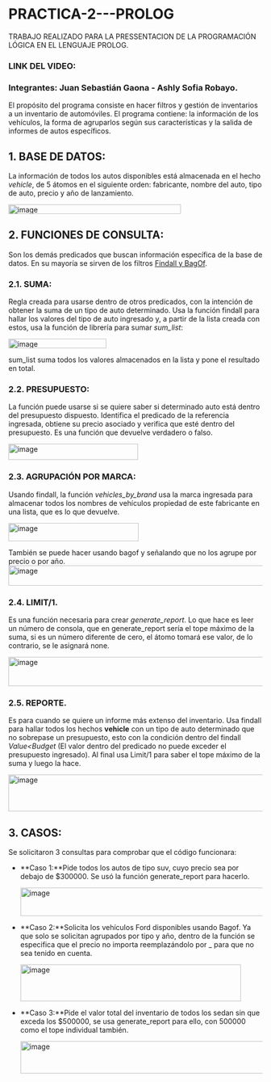 # PRACTICA-2---PROLOG
TRABAJO REALIZADO PARA LA PRESSENTACION DE LA PROGRAMACIÓN LÓGICA EN EL LENGUAJE PROLOG.

### LINK DEL VIDEO: 


### Integrantes: Juan Sebastián Gaona - Ashly Sofia Robayo.

El propósito del programa consiste en hacer filtros y gestión de inventarios a un inventario de automóviles. El programa contiene: la información de los vehículos, la forma de agruparlos según sus características y la salida de informes de autos específicos. 

## 1. BASE DE DATOS:
   La información de todos los autos disponibles está almacenada en el hecho _vehicle_, de 5 átomos en el siguiente orden: fabricante, nombre del auto, tipo de auto, precio y año de lanzamiento.
   
  <img width="342" height="19" alt="image" src="https://github.com/user-attachments/assets/5a17686c-fe75-43f3-be8c-523d8f9ba61f" />


## 2. FUNCIONES DE CONSULTA: 
Son los demás predicados que buscan información específica de la base de datos. En su mayoría se sirven de los filtros <ins>Findall y BagOf</ins>.

   ### 2.1. SUMA: 
   Regla creada para usarse dentro de otros predicados, con la intención de obtener la suma de un tipo de auto determinado. Usa la función findall para hallar los valores del tipo de auto ingresado y, a partir de la lista creada con estos, usa la función de librería para sumar _sum_list_:

   <img width="194" height="19" alt="image" src="https://github.com/user-attachments/assets/f10f6939-6586-49a6-873b-bad9022b171b" />

   sum_list suma todos los valores almacenados en la lista y pone el resultado en total.


  ### 2.2. PRESUPUESTO:
  La función puede usarse si se quiere saber si determinado auto está dentro del presupuesto dispuesto. Identifica el predicado de la referencia ingresada, obtiene su precio asociado y verifica que esté dentro del presupuesto. Es una función que devuelve verdadero o falso.

  <img width="257" height="32" alt="image" src="https://github.com/user-attachments/assets/b9924f03-124c-439f-a95e-32534a6ddc67" />

  ### 2.3. AGRUPACIÓN POR MARCA:
  Usando findall, la función _vehicles_by_brand_ usa la marca ingresada para almacenar todos los nombres de vehículos propiedad de este fabricante en una lista, que es lo que devuelve.

  <img width="258" height="36" alt="image" src="https://github.com/user-attachments/assets/9ef433f6-7d91-485c-9794-eef32bd8f486" />

  También se puede hacer usando bagof y señalando que no los agrupe por precio o por año.
  <img width="546" height="40" alt="image" src="https://github.com/user-attachments/assets/2f3b6635-1d34-4a94-8ba0-914f6c4c3bee" />
  



  ### 2.4. LIMIT/1.
  Es una función necesaria para crear _generate_report_. Lo que hace es leer un número de consola, que en generate_report sería el tope máximo de la suma, si es un número diferente de cero, el átomo tomará ese valor, de lo contrario, se le asignará none.

  <img width="678" height="58" alt="image" src="https://github.com/user-attachments/assets/d432509f-8f16-4e80-9a7a-6b531cf187e2" />

  ### 2.5. REPORTE.
  Es para cuando se quiere un informe más extenso del inventario. Usa findall para hallar todos los hechos **vehicle** con un tipo de auto determinado que no sobrepase un presupuesto, esto con la condición dentro del findall _Value<Budget_ (El valor dentro del predicado no puede exceder el presupuesto ingresado). Al final usa Limit/1 para saber el tope máximo de la suma y luego la hace.

  <img width="1216" height="73" alt="image" src="https://github.com/user-attachments/assets/f11fb6a8-d758-4c4d-864f-e22eb1bc99d6" />
  
## 3. CASOS:
Se solicitaron 3 consultas para comprobar que el código funcionara:

- **Caso 1:**Pide todos los autos de tipo suv, cuyo precio sea por debajo de $300000. Se usó la función generate_report para hacerlo.
  
  <img width="660" height="56" alt="image" src="https://github.com/user-attachments/assets/73bb60b7-e6ce-4e49-ac1a-226209a18b1c" />

- **Caso 2:**Solicita los vehículos Ford disponibles usando Bagof. Ya que solo se solicitan agrupados por tipo y año, dentro de la función se especifica que el precio no importa reemplazándolo por _ para que no sea tenido en cuenta.

  <img width="437" height="73" alt="image" src="https://github.com/user-attachments/assets/50f68040-4c9d-4819-96aa-8165410bb421" />

- **Caso 3:**Pide el valor total del inventario de todos los sedan sin que exceda los $500000, se usa generate_report para ello, con 500000 como el tope individual también.

  <img width="691" height="64" alt="image" src="https://github.com/user-attachments/assets/30f7ac8c-0a43-4de7-ac91-77ba54e5e063" />

  


  
  
  
  


  
  



  





